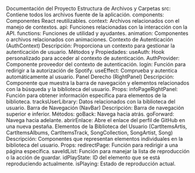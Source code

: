 Documentación del Proyecto
Estructura de Archivos y Carpetas
src: Contiene todos los archivos fuente de la aplicación.
components: Componentes React reutilizables.
context: Archivos relacionados con el manejo de contextos.
api: Funciones relacionadas con la interacción con la API.
functions: Funciones de utilidad y ayudantes.
animation: Componentes o archivos relacionados con animaciones.
Contexto de Autenticación (AuthContext)
Descripción: Proporciona un contexto para gestionar la autenticación de usuario.
Métodos y Propiedades:
useAuth: Hook personalizado para acceder al contexto de autenticación.
AuthProvider: Componente proveedor del contexto de autenticación.
login: Función para redirigir a la autorización de Spotify.
useEffect: Comprueba y autentica automáticamente al usuario.
Panel Derecho (RightPanel)
Descripción: Componente que muestra la barra de navegación y elementos relacionados con la búsqueda y la biblioteca del usuario.
Props:
infoPageRightPanel: Función para obtener información específica para elementos de la biblioteca.
tracksUserLibrary: Datos relacionados con la biblioteca del usuario.
Barra de Navegación (NavBar)
Descripción: Barra de navegación superior e inferior.
Métodos:
goBack: Navega hacia atrás.
goForward: Navega hacia adelante.
abrirEnlace: Abre el enlace del perfil de GitHub en una nueva pestaña.
Elementos de la Biblioteca del Usuario (CartItemsArtis, CartItemsAlbums, CartItemsTrack, SongCollection, SongArtist, Song)
Descripción: Componentes que representan elementos individuales en la biblioteca del usuario.
Props:
redirectPage: Función para redirigir a una página específica.
saveIdList: Función para manejar la lista de reproducción o la acción de guardar.
idPlayState: ID del elemento que se está reproduciendo actualmente.
isPlaying: Estado de reproducción actual.